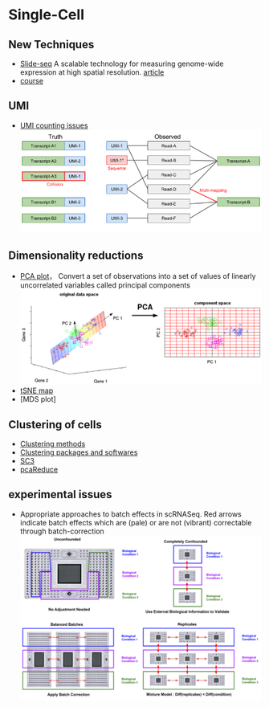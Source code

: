 # Single-Cell
## New Techniques
*  [Slide-seq](https://www.broadinstitute.org/news/new-tool-uses-rna-sequencing-chart-rich-maps-cellular-and-tissue-function?utm_source=twitter&utm_content=news-story%2Ctools&utm_medium=social&utm_campaign=Broad+Institute) A scalable technology for measuring genome-wide expression at high spatial resolution. [article](https://sci-hub.tw/10.1126/science.aaw1219)
* [course](https://hemberg-lab.github.io/scRNA.seq.course/construction-of-expression-matrix.html)


## UMI
* [UMI counting issues](https://hemberg-lab.github.io/scRNA.seq.course/construction-of-expression-matrix.html)
![image](img/UMI.issues.png)

## Dimensionality reductions
*  [PCA plot](https://hemberg-lab.github.io/scRNA.seq.course/cleaning-the-expression-matrix.html#visual-pca)， Convert a set of observations into a set of values of linearly uncorrelated variables called principal components 
![PCA](img/PCA.png)
*  [tSNE map](https://hemberg-lab.github.io/scRNA.seq.course/cleaning-the-expression-matrix.html#visual-tsne)
*  [MDS plot]

## Clustering of cells
*  [Clustering methods](https://hemberg-lab.github.io/scRNA.seq.course/biological-analysis.html)
*  [Clustering packages and softwares](https://hemberg-lab.github.io/scRNA.seq.course/biological-analysis.html#clustering-introduction)
*  [SC3](https://github.com/hemberg-lab/SC3)
*  [pcaReduce](https://github.com/JustinaZ/pcaReduce)

## experimental issues
*  Appropriate approaches to batch effects in scRNASeq. Red arrows indicate batch effects which are (pale) or are not (vibrant) correctable through batch-correction
![batch effects](img/batch.effects.png)
